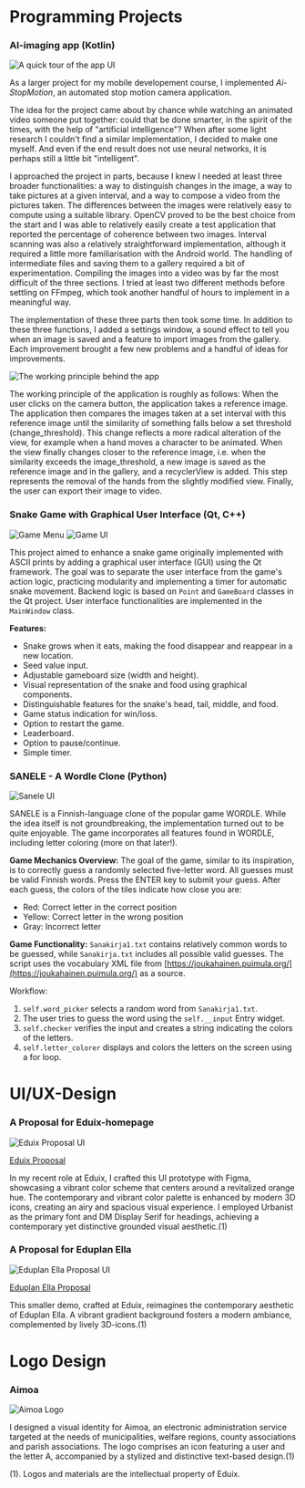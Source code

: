 # Programming Projects

### AI-imaging app (Kotlin)

![A quick tour of the app UI](docs/images/img_1-Android_app_ui.png)

As a larger project for my mobile developement course, I implemented *Ai-StopMotion*, an automated stop motion camera application.

The idea for the project came about by chance while watching an animated video someone put together: could that be done smarter, in the spirit of the times, with the help of "artificial intelligence"? When after some light research I couldn't find a similar implementation, I decided to make one myself. And even if the end result does not use neural networks, it is perhaps still a little bit "intelligent".


I approached the project in parts, because I knew I needed at least three broader functionalities: a way to distinguish changes in the image, a way to take pictures at a given interval, and a way to compose a video from the pictures taken. The differences between the images were relatively easy to compute using a suitable library. OpenCV proved to be the best choice from the start and I was able to relatively easily create a test application that reported the percentage of coherence between two images. Interval scanning was also a relatively straightforward implementation, although it required a little more familiarisation with the Android world. The handling of intermediate files and saving them to a gallery required a bit of experimentation. Compiling the images into a video was by far the most difficult of the three sections. I tried at least two different methods before settling on FFmpeg, which took another handful of hours to implement in a meaningful way.

The implementation of these three parts then took some time. In addition to these three functions, I added a settings window, a sound effect to tell you when an image is saved and a feature to import images from the gallery.  Each improvement brought a few new problems and a handful of ideas for improvements.

![The working principle behind the app](docs/images/img_2-Android_app_working_principle.png)

The working principle of the application is roughly as follows: When the user clicks on the camera button, the application takes a reference image. The application then compares the images taken at a set interval with this reference image until the similarity of something falls below a set threshold (change_threshold). This change reflects a more radical alteration of the view, for example when a hand moves a character to be animated.  When the view finally changes closer to the reference image, i.e. when the similarity exceeds the image_threshold, a new image is saved as the reference image and in the gallery, and a recyclerView is added. This step represents the removal of the hands from the slightly modified view. Finally, the user can export their image to video.


### Snake Game with Graphical User Interface (Qt, C++)


![Game Menu](docs/images/img_4-Snake_UI_menu.png)
![Game UI](docs/images/img_3-Snake_UI.png)

This project aimed to enhance a snake game originally implemented with ASCII prints by adding a graphical user interface (GUI) using the Qt framework. The goal was to separate the user interface from the game's action logic, practicing modularity and implementing a timer for automatic snake movement. Backend logic is based on `Point` and `GameBoard` classes in the Qt project. User interface functionalities are implemented in the `MainWindow` class. 

**Features:**

- Snake grows when it eats, making the food disappear and reappear in a new location.
- Seed value input.
- Adjustable gameboard size (width and height).
- Visual representation of the snake and food using graphical components.
- Distinguishable features for the snake's head, tail, middle, and food.
- Game status indication for win/loss.
- Option to restart the game.
- Leaderboard.
- Option to pause/continue.
- Simple timer.


### SANELE - A Wordle Clone (Python)

![Sanele UI](docs/images/img_5-Sanele_UI.png)

SANELE is a Finnish-language clone of the popular game WORDLE. While the idea itself is not groundbreaking, the implementation turned out to be quite enjoyable. The game incorporates all features found in WORDLE, including letter coloring (more on that later!).

**Game Mechanics Overview:**
The goal of the game, similar to its inspiration, is to correctly guess a randomly selected five-letter word. All guesses must be valid Finnish words. Press the ENTER key to submit your guess. After each guess, the colors of the tiles indicate how close you are:

- Red: Correct letter in the correct position
- Yellow: Correct letter in the wrong position
- Gray: Incorrect letter

**Game Functionality:**
`Sanakirja1.txt` contains relatively common words to be guessed, while `Sanakirja.txt` includes all possible valid guesses. The script uses the vocabulary XML file from [https://joukahainen.puimula.org/](https://joukahainen.puimula.org/) as a source.

Workflow:
1. `self.word_picker` selects a random word from `Sanakirja1.txt`.
2. The user tries to guess the word using the `self.__input` Entry widget.
3. `self.checker` verifies the input and creates a string indicating the colors of the letters.
4. `self.letter_colorer` displays and colors the letters on the screen using a for loop.


# UI/UX-Design

### A Proposal for Eduix-homepage

![Eduix Proposal UI](docs/images/img_6-Eduix_UI.png)

[Eduix Proposal](https://www.figma.com/proto/7LydI98gJ1AUnK4i55s4T8/Eduix_demo--nettisivuideoita?node-id=1-2&starting-point-node-id=1%3A2&scaling=scale-down-width)

In my recent role at Eduix, I crafted this UI prototype with Figma, showcasing a vibrant color scheme that centers around a revitalized orange hue. The contemporary and vibrant color palette is enhanced by modern 3D icons, creating an airy and spacious visual experience. I employed Urbanist as the primary font and DM Display Serif for headings, achieving a contemporary yet distinctive grounded visual aesthetic.(1)

### A Proposal for Eduplan Ella

![Eduplan Ella Proposal UI](docs/images/img_7-Eduplan_Ella_UI.png)

[Eduplan Ella Proposal](https://www.figma.com/proto/ZqpwgdtrQrM1IaR7glljaH/Eduplan-Ella--nettisivuideoita?node-id=1-2&scaling=scale-down-width)

This smaller demo, crafted at Eduix, reimagines the contemporary aesthetic of Eduplan Ella. A vibrant gradient background fosters a modern ambiance, complemented by lively 3D-icons.(1)

# Logo Design

### Aimoa

![Aimoa Logo](docs/images/img_10-Aimoa_logo.png)

I designed a visual identity for Aimoa, an electronic administration service targeted at the needs of municipalities, welfare regions, county associations and parish associations. The logo comprises an icon featuring a user and the letter A, accompanied by a stylized and distinctive text-based design.(1)



(1). Logos and materials are the intellectual property of Eduix.